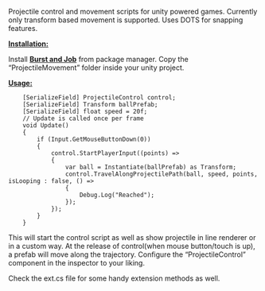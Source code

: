

Projectile control and movement scripts for unity powered games. Currently only transform based movement is supported. Uses DOTS for snapping features.

**<span style="text-decoration:underline;">Installation:</span>**

Install **<span style="text-decoration:underline;">Burst and Job</span>** from package manager. Copy the “ProjectileMovement” folder inside your unity project. 

**<span style="text-decoration:underline;">Usage:</span>**


```
    [SerializeField] ProjectileControl control;
    [SerializeField] Transform ballPrefab;
    [SerializeField] float speed = 20f;
    // Update is called once per frame
    void Update()
    {
        if (Input.GetMouseButtonDown(0))
        {
            control.StartPlayerInput((points) =>
            {
                var ball = Instantiate(ballPrefab) as Transform;
                control.TravelAlongProjectilePath(ball, speed, points,       isLooping : false, () =>
                {
                    Debug.Log("Reached");
                });
            });
        }
    }
```


This will start the control script as well as show projectile in line renderer or in a custom way. At the release of control(when mouse button/touch is up), a prefab will move along the trajectory. Configure the “ProjectileControl” component in the inspector to your liking.

Check the ext.cs file for some handy extension methods as well.
